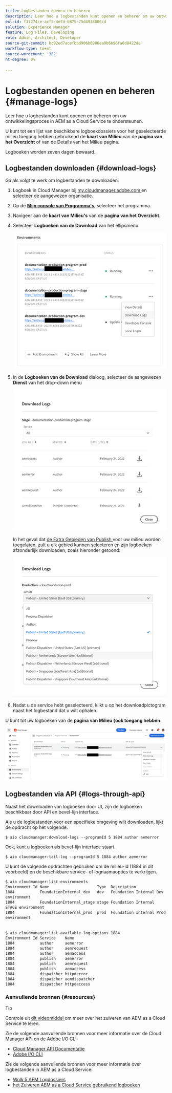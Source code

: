 ```yaml
---
title: Logbestanden openen en beheren
description: Leer hoe u logbestanden kunt openen en beheren om uw ontwikkelingsproces in AEM as a Cloud Service te ondersteunen.
exl-id: f17274ce-acf5-4e7d-b875-75d4938806cd
solution: Experience Manager
feature: Log Files, Developing
role: Admin, Architect, Developer
source-git-commit: bc92ed7acefbbd906b0986ea0b6b96fa6d8422de
workflow-type: tm+mt
source-wordcount: '352'
ht-degree: 0%

---
```



# Logbestanden openen en beheren {#manage-logs}

Leer hoe u logbestanden kunt openen en beheren om uw ontwikkelingsproces in AEM as a Cloud Service te ondersteunen.

U kunt tot een lijst van beschikbare logboekdossiers voor het geselecteerde milieu toegang hebben gebruikend de **kaart van Milieu** van de **pagina van het Overzicht** of van de Details van het Milieu pagina.

Logboeken worden zeven dagen bewaard.

## Logbestanden downloaden {#download-logs}

Ga als volgt te werk om logbestanden te downloaden:

1. Logboek in Cloud Manager bij [ my.cloudmanager.adobe.com ](https://my.cloudmanager.adobe.com/) en selecteer de aangewezen organisatie.

1. Op de **[Mijn console van Programma&#39;s](/help/implementing/cloud-manager/navigation.md#my-programs)**, selecteer het programma.

1. Navigeer aan de **kaart van Milieu&#39;s** van de **pagina van het Overzicht**.

1. Selecteer **Logboeken van de Download** van het ellipsmenu.

   ![ Logboekmenupunt van de Download logboeken ](assets/download-logs1.png)

1. In de **Logboeken van de Download** dialoog, selecteer de aangewezen **Dienst** van het drop-down menu

   ![ de dialoog van Logboeken van de Download ](assets/download-preview.png)

   In het geval dat [ de Extra Gebieden van Publish ](/help/operations/additional-publish-regions.md) voor uw milieu worden toegelaten, zult u elk gebied kunnen selecteren en zijn logboeken afzonderlijk downloaden, zoals hieronder getoond:

   ![ Logboeken van de Download voor extra publiceer gebieden ](assets/download-publish-region-logs.png)

1. Nadat u de service hebt geselecteerd, klikt u op het downloadpictogram naast het logbestand dat u wilt ophalen.

U kunt tot uw logboeken van de **pagina van Milieu &lbrace;ook toegang hebben.**

![ Logs van het scherm van Milieu&#39;s ](assets/download-logs.png)

## Logbestanden via API {#logs-through-api}

Naast het downloaden van logboeken door UI, zijn de logboeken beschikbaar door API en bevel-lijn interface.

Als u de logbestanden voor een specifieke omgeving wilt downloaden, lijkt de opdracht op het volgende.

```shell
$ aio cloudmanager:download-logs --programId 5 1884 author aemerror
```

Ook, kunt u logboeken als bevel-lijn interface staart.

```shell
$ aio cloudmanager:tail-log --programId 5 1884 author aemerror
```

U kunt de volgende opdrachten gebruiken om de milieu-id (1884 in dit voorbeeld) en de beschikbare service- of lognaamaopties te verkrijgen.

```shell
$ aio cloudmanager:list-environments
Environment Id Name                     Type  Description                          
1884           FoundationInternal_dev   dev   Foundation Internal Dev environment  
1884           FoundationInternal_stage stage Foundation Internal STAGE environment
1884           FoundationInternal_prod  prod  Foundation Internal Prod environment
 
 
$ aio cloudmanager:list-available-log-options 1884
Environment Id Service    Name         
1884           author     aemerror     
1884           author     aemrequest   
1884           author     aemaccess    
1884           publish    aemerror     
1884           publish    aemrequest   
1884           publish    aemaccess    
1884           dispatcher httpderror   
1884           dispatcher aemdispatcher
1884           dispatcher httpdaccess
```

### Aanvullende bronnen {#resources}

>[!TIP]
>
>Controle uit [ dit videomiddel ](https://app.frame.io/reviews/28cdf463-b7fc-443b-a54a-93cb7da6567e/dbf158f1-568b-4efc-8fbc-3b241561cbab) om meer over het zuiveren van AEM as a Cloud Service te leren.

Zie de volgende aanvullende bronnen voor meer informatie over de Cloud Manager API en de Adobe I/O CLI:

* [ Cloud Manager API Documentatie ](https://developer.adobe.com/experience-cloud/cloud-manager/)
* [ Adobe I/O CLI ](https://github.com/adobe/aio-cli-plugin-cloudmanager)

Zie de volgende aanvullende bronnen voor meer informatie over logbestanden in AEM as a Cloud Service:

* [ Wolk 5 AEM Logdossiers ](https://experienceleague.adobe.com/docs/experience-manager-learn/cloud-service/expert-resources/cloud-5/cloud5-aem-log-files.html?lang=nl-NL)
* [ het Zuiveren AEM as a Cloud Service gebruikend logboeken ](https://experienceleague.adobe.com/docs/experience-manager-learn/cloud-service/debugging/debugging-aem-as-a-cloud-service/logs.html?lang=nl-NL)
